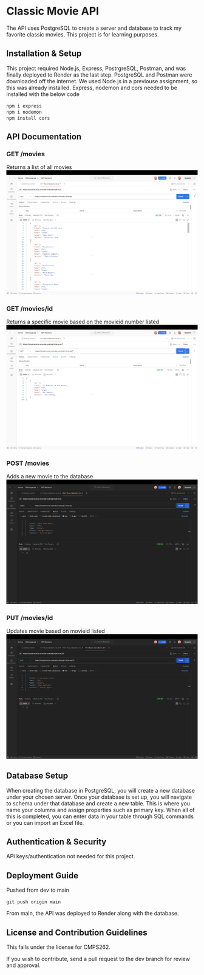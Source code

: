 # Classic Movie API
The API uses PostgreSQL to create a server and database to track my favorite classic movies. This project is for learning purposes. 

## Installation & Setup
This project required Node.js, Express, PostrgreSQL, Postman, and was finally deployed to Render as the last step. 
PostgreSQL and Postman were downloaded off the internet. We used Node.js in a previouse assignment, so this was already installed. 
Express, nodemon and cors needed to be installed with the below code
```
npm i express
npm i nodemon
npm install cors
```

## API Documentation
### GET /movies
Returns a list of all movies
![Get](https://github.com/ncasey-ppu/CMPS262/blob/dev/Module3/images/get%20movies.png)

### GET /movies/id
Returns a specific movie based on the movieid number listed
![GetID](https://github.com/ncasey-ppu/CMPS262/blob/dev/Module3/images/get%20movies%20by%20id.png)

### POST /movies
Adds a new movie to the database
![Post](https://github.com/ncasey-ppu/CMPS262/blob/dev/Module3/images/post%20movie.png)

### PUT /movies/id
Updates movie based on movieid listed
![Put](https://github.com/ncasey-ppu/CMPS262/blob/dev/Module3/images/put%20movie.png)

## Database Setup
When creating the database in PostgreSQL, you will create a new database under your chosen server. Once your database is set up, you will navigate to schema under that database and create a new table. This is where you name your columns and assign properties such as primary key. When all of this is completed, you can enter data in your table through SQL commands or you can import an Excel file. 

## Authentication & Security
API keys/authentication not needed for this project.

## Deployment Guide
Pushed from dev to main 
```
git push origin main
```
From main, the API was deployed to Render along with the database.

## License and Contribution Guidelines
This falls under the license for CMPS262.

If you wish to contribute, send a pull request to the dev branch for review and approval.
